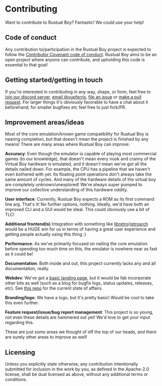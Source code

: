 # Contributing

Want to contribute to Rustual Boy? Fantastic! We could use your help!

## Code of conduct

Any contribution to/participation in the Rustual Boy project is expected to follow the [Contributor Covenant code of conduct](CODE_OF_CONDUCT.md). Rustual Boy aims to be an open project where anyone can contribute, and upholding this code is essential to that goal!

## Getting started/getting in touch

If you're interested in contributing in any way, shape, or form, feel free to [join our discord server](https://discord.gg/65j9YMA), [email @yupferris](mailto:yupferris@gmail.com), [file an issue](https://github.com/emu-rs/rustual-boy/issues) or [make a pull request](https://github.com/emu-rs/rustual-boy/pulls). For larger things it's obviously favorable to have a chat about it beforehand; for smaller bugfixes etc feel free to just fork/PR.

## Improvement areas/ideas

Most of the core emulation/known game compatibility for Rustual Boy is nearing completion, but that doesn't mean the project is finished by any means! There are many areas where Rustual Boy can improve:

**Accuracy**: Even though the emulator is capable of playing most commercial games (to our knowledge), that doesn't mean every nook and cranny of the Virtual Boy hardware is emulated, and it doesn't mean we've got all the details nailed down. For example, the CPU has a pipeline that we haven't even bothered with yet. Its floating point operations don't always take the same amount of cycles. And many of the hardware details of the virtual boy are completely unknown/unexplored! We're always super pumped to improve our collective understanding of this hardware oddity.

**User interface**: Currently, Rustual Boy expects a ROM as its first command line arg. That's it! No further options, nothing. Ideally, we'd have both an improved CLI and a GUI would be ideal. This could obviously use a bit of TLC!

**Additional frontend(s)** Integration with something like [libretro](https://www.libretro.com/)/[retroarch](https://www.libretro.com/index.php/retroarch-2/) would be a HUGE win for us in terms of having a great user experience and getting people actually using this thing :)

**Performance**: As we've primarily focused on nailing the core emulation before spending too much time on this, the emulator is nowhere near as fast as it could be!

**Documentation**: Both inside and out, this project currently lacks any and all documentation, really.

**Webdev**: We've got a [basic landing page](http://rustualboy.com/), but it would be fab incorporate other bits as well (such as a blog for bugfix logs, status updates, releases, etc). See [this repo](https://github.com/yupferris/rustual-boy-www) for the current state of affairs.

**Branding/logo**: We have a logo, but it's pretty basic! Would be cool to take this even further.

**Feature request/issue/bug report management**: This project is so young, not even these details are hammered out yet! We'd love to get your input regarding this.

These are just _some_ areas we thought of off the top of our heads, and there are surely other areas to improve as well!

## Licensing

Unless you explicitly state otherwise, any contribution intentionally submitted for inclusion in the work by you, as defined in the Apache-2.0 license, shall be dual licensed as above, without any additional terms or conditions.
